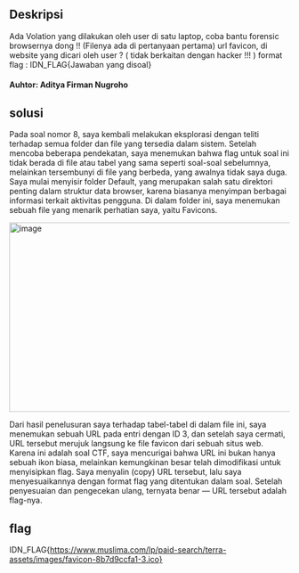 ## Deskripsi
Ada Volation yang dilakukan oleh user di satu laptop, coba bantu forensic browsernya dong !!
(Filenya ada di pertanyaan pertama)
url favicon, di website yang dicari oleh user ? ( tidak berkaitan dengan hacker !!! )
format flag : IDN_FLAG{Jawaban yang disoal}

#### Auhtor: Aditya Firman Nugroho

## solusi
Pada soal nomor 8, saya kembali melakukan eksplorasi dengan teliti terhadap semua folder dan file yang tersedia dalam sistem. Setelah mencoba beberapa pendekatan, saya menemukan bahwa flag untuk soal ini tidak berada di file atau tabel yang sama seperti soal-soal sebelumnya, melainkan tersembunyi di file yang berbeda, yang awalnya tidak saya duga.
Saya mulai menyisir folder Default, yang merupakan salah satu direktori penting dalam struktur data browser, karena biasanya menyimpan berbagai informasi terkait aktivitas pengguna. Di dalam folder ini, saya menemukan sebuah file yang menarik perhatian saya, yaitu Favicons.

<img width="940" height="340" alt="image" src="https://github.com/user-attachments/assets/157b9891-4239-4dd1-959e-669f244bf4fd" />

Dari hasil penelusuran saya terhadap tabel-tabel di dalam file ini, saya menemukan sebuah URL pada entri dengan ID 3, dan setelah saya cermati, URL tersebut merujuk langsung ke file favicon dari sebuah situs web.
Karena ini adalah soal CTF, saya mencurigai bahwa URL ini bukan hanya sebuah ikon biasa, melainkan kemungkinan besar telah dimodifikasi untuk menyisipkan flag. Saya menyalin (copy) URL tersebut, lalu saya menyesuaikannya dengan format flag yang ditentukan dalam soal.
Setelah penyesuaian dan pengecekan ulang, ternyata benar — URL tersebut adalah flag-nya.

## flag
IDN_FLAG{https://www.muslima.com/lp/paid-search/terra-assets/images/favicon-8b7d9ccfa1-3.ico}
